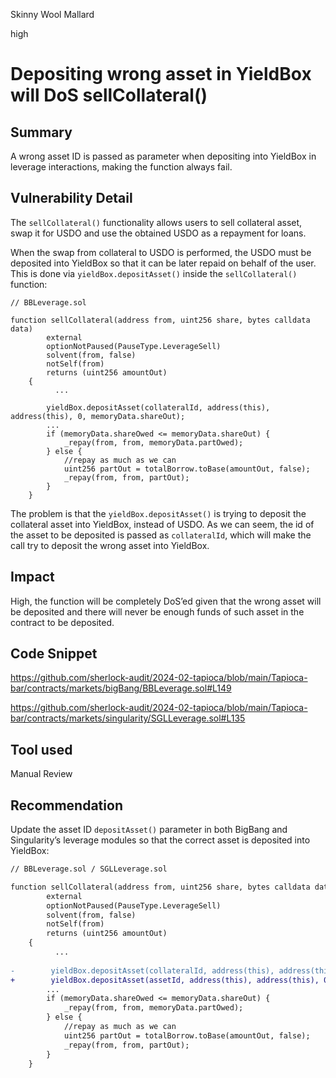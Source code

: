 Skinny Wool Mallard

high

# Depositing wrong asset in YieldBox will DoS sellCollateral()

## Summary

A wrong asset ID is passed as parameter when depositing into YieldBox in leverage interactions, making the function always fail.

## Vulnerability Detail

The `sellCollateral()` functionality allows users to sell collateral asset, swap it for USDO and use the obtained USDO as a repayment for loans.

When the swap from collateral to USDO is performed, the USDO must be deposited into YieldBox so that it can be later repaid on behalf of the user. This is done via `yieldBox.depositAsset()` inside the `sellCollateral()` function:

```solidity
// BBLeverage.sol

function sellCollateral(address from, uint256 share, bytes calldata data)
        external
        optionNotPaused(PauseType.LeverageSell)
        solvent(from, false)
        notSelf(from)
        returns (uint256 amountOut)
    {
	      ...
	      
        yieldBox.depositAsset(collateralId, address(this), address(this), 0, memoryData.shareOut); 
        ...
        if (memoryData.shareOwed <= memoryData.shareOut) {
            _repay(from, from, memoryData.partOwed); 
        } else {
            //repay as much as we can
            uint256 partOut = totalBorrow.toBase(amountOut, false);
            _repay(from, from, partOut);
        }
    } 
```

The problem is that the  `yieldBox.depositAsset()` is trying to deposit the collateral asset into YieldBox, instead of USDO. As we can seem, the id of the asset to be deposited is passed as `collateralId`, which will make the call try to deposit the wrong asset into YieldBox.

## Impact

High, the function will be completely DoS’ed given that the wrong asset will be deposited and there will never be enough funds of such asset in the contract to be deposited.

## Code Snippet

https://github.com/sherlock-audit/2024-02-tapioca/blob/main/Tapioca-bar/contracts/markets/bigBang/BBLeverage.sol#L149

https://github.com/sherlock-audit/2024-02-tapioca/blob/main/Tapioca-bar/contracts/markets/singularity/SGLLeverage.sol#L135

## Tool used

Manual Review

## Recommendation

Update the asset ID `depositAsset()` parameter in both BigBang and Singularity’s leverage modules so that the correct asset is deposited into YieldBox:

```diff
// BBLeverage.sol / SGLLeverage.sol

function sellCollateral(address from, uint256 share, bytes calldata data)
        external
        optionNotPaused(PauseType.LeverageSell)
        solvent(from, false)
        notSelf(from)
        returns (uint256 amountOut)
    {
	      ...
	      
-        yieldBox.depositAsset(collateralId, address(this), address(this), 0, memoryData.shareOut); 
+        yieldBox.depositAsset(assetId, address(this), address(this), 0, memoryData.shareOut); 
        ...
        if (memoryData.shareOwed <= memoryData.shareOut) {
            _repay(from, from, memoryData.partOwed); 
        } else {
            //repay as much as we can
            uint256 partOut = totalBorrow.toBase(amountOut, false);
            _repay(from, from, partOut);
        }
    } 
```
